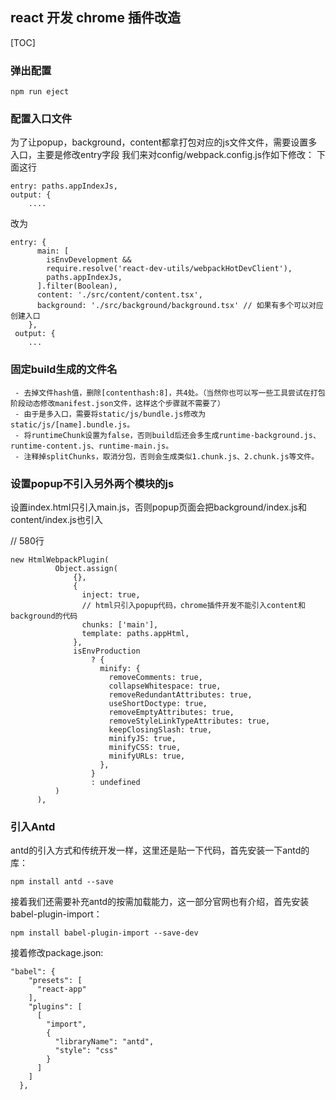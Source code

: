 
## react 开发 chrome 插件改造

[TOC]

### 弹出配置
```
npm run eject
```
### 配置入口文件
为了让popup，background，content都拿打包对应的js文件文件，需要设置多入口，主要是修改entry字段
我们来对config/webpack.config.js作如下修改：
下面这行
```
entry: paths.appIndexJs,
output: {
    ....
```

改为
```
entry: {
      main: [
        isEnvDevelopment &&
        require.resolve('react-dev-utils/webpackHotDevClient'),
        paths.appIndexJs,
      ].filter(Boolean),
      content: './src/content/content.tsx',
      background: './src/background/background.tsx' // 如果有多个可以对应创建入口
    },
 output: {
    ...
```

### 固定build生成的文件名
```
 - 去掉文件hash值，删除[contenthash:8]，共4处。（当然你也可以写一些工具尝试在打包阶段动态修改manifest.json文件，这样这个步骤就不需要了）
 - 由于是多入口，需要将static/js/bundle.js修改为static/js/[name].bundle.js。
 - 将runtimeChunk设置为false，否则build后还会多生成runtime-background.js、runtime-content.js、runtime-main.js。
 - 注释掉splitChunks，取消分包，否则会生成类似1.chunk.js、2.chunk.js等文件。
```

### 设置popup不引入另外两个模块的js
设置index.html只引入main.js，否则popup页面会把background/index.js和content/index.js也引入

// 580行
```
new HtmlWebpackPlugin(
          Object.assign(
              {},
              {
                inject: true,
                // html只引入popup代码，chrome插件开发不能引入content和background的代码
                chunks: ['main'],
                template: paths.appHtml,
              },
              isEnvProduction
                  ? {
                    minify: {
                      removeComments: true,
                      collapseWhitespace: true,
                      removeRedundantAttributes: true,
                      useShortDoctype: true,
                      removeEmptyAttributes: true,
                      removeStyleLinkTypeAttributes: true,
                      keepClosingSlash: true,
                      minifyJS: true,
                      minifyCSS: true,
                      minifyURLs: true,
                    },
                  }
                  : undefined
          )
      ),
```

### 引入Antd
antd的引入方式和传统开发一样，这里还是贴一下代码，首先安装一下antd的库：
```
npm install antd --save
```

接着我们还需要补充antd的按需加载能力，这一部分官网也有介绍，首先安装babel-plugin-import：
```
npm install babel-plugin-import --save-dev
```

接着修改package.json:
```
"babel": {
    "presets": [
      "react-app"
    ],
    "plugins": [
      [
        "import",
        {
          "libraryName": "antd",
          "style": "css"
        }
      ]
    ]
  },
```